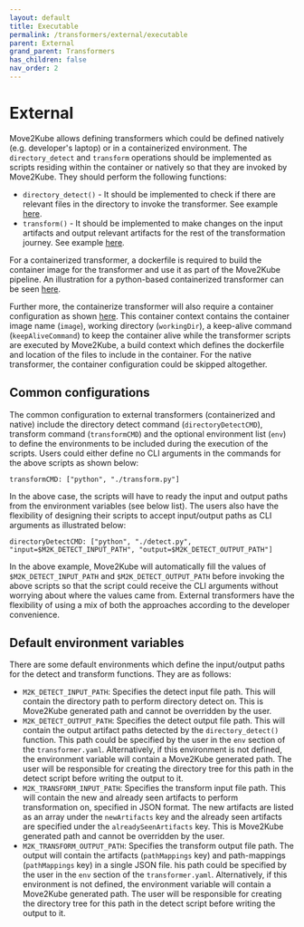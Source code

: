 ```yaml
---
layout: default
title: Executable
permalink: /transformers/external/executable
parent: External
grand_parent: Transformers
has_children: false
nav_order: 2
---
```


# External

Move2Kube allows defining transformers which could be defined natively (e.g. developer's laptop) or in a containerized environment. The `directory_detect` and `transform` operations should be implemented as scripts residing within the container or natively so that they are invoked by Move2Kube. They should perform the following functions:
* `directory_detect()` - It should be implemented to check if there are relevant files in the directory to invoke the transformer. See example [here](https://github.com/konveyor/move2kube-transformers/blob/main/containerized-external-transformer/detect.py).
* `transform()` - It should be implemented to make changes on the input artifacts and output relevant artifacts for the rest of the transformation journey. See example [here](https://github.com/konveyor/move2kube-transformers/blob/main/containerized-external-transformer/transform.py).

For a containerized transformer, a dockerfile is required to build the container image for the transformer and use it as part of the Move2Kube pipeline. An illustration for a python-based containerized transformer can be seen [here](https://github.com/konveyor/move2kube-transformers/blob/main/containerized-external-transformer/Dockerfile).

Further more, the containerize transformer will also require a container configuration as shown [here](https://github.com/konveyor/move2kube-transformers/blob/53791c15266c869aa7a29d4132d60347d3675f9e/containerized-external-transformer/transformer.yaml#L24-L30).  This container context contains the container image name (`image`), working directory (`workingDir`), a keep-alive command (`keepAliveCommand`) to keep the container alive while the transformer scripts are executed by Move2Kube, a build context which defines the dockerfile and location of the files to include in the container. 
For the native transformer, the container configuration could be skipped altogether.

## Common configurations

The common configuration to external transformers (containerized and native) include the directory detect command (`directoryDetectCMD`), transform command (`transformCMD`) and the optional environment list (`env`) to define the environments to be included during the execution of the scripts. Users could either define no CLI arguments in the commands for the above scripts as shown below:
```
transformCMD: ["python", "./transform.py"]
```
In the above case, the scripts will have to ready the input and output paths from the environment variables (see below list).
The users also have the flexibility of designing their scripts to accept input/output paths as CLI arguments as illustrated below:
```
directoryDetectCMD: ["python", "./detect.py", "input=$M2K_DETECT_INPUT_PATH", "output=$M2K_DETECT_OUTPUT_PATH"]
```
In the above example, Move2Kube will automatically fill the values of `$M2K_DETECT_INPUT_PATH` and `$M2K_DETECT_OUTPUT_PATH` before invoking the above scripts so that the script could receive the CLI arguments without worrying about where the values came from.
External transformers have the flexibility of using a mix of both the approaches according to the developer convenience.

## Default environment variables
There are some default environments which define the input/output paths for the detect and transform functions. They are as follows:
- `M2K_DETECT_INPUT_PATH`: Specifies the detect input file path. This will contain the directory path to perform directory detect on. This is Move2Kube generated path and cannot be overridden by the user.
- `M2K_DETECT_OUTPUT_PATH`: Specifies the detect output file path. This will contain the output artifact paths detected by the `directory_detect()` function. This path could be specified by the user in the `env` section of the `transformer.yaml`. Alternatively, if this environment is not defined, the environment variable will contain a Move2Kube generated path. The user will be responsible for creating the directory tree for this path in the detect script before writing the output to it.
- `M2K_TRANSFORM_INPUT_PATH`: Specifies the transform input file path. This will contain the new and already seen artifacts to perform transformation on, specified in JSON format. The new artifacts are listed as an array under the `newArtifacts` key and the already seen artifacts are specified under the `alreadySeenArtifacts` key.  This is Move2Kube generated path and cannot be overridden by the user.
- `M2K_TRANSFORM_OUTPUT_PATH`: Specifies the transform output file path. The output will contain the artifacts (`pathMappings` key) and path-mappings (`pathMappings` key) in a single JSON file. his path could be specified by the user in the `env` section of the `transformer.yaml`. Alternatively, if this environment is not defined, the environment variable will contain a Move2Kube generated path. The user will be responsible for creating the directory tree for this path in the detect script before writing the output to it.